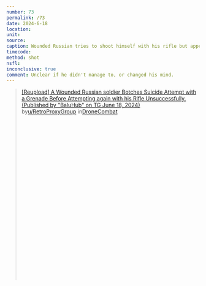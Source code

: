 ```yaml
---
number: 73
permalink: /73
date: 2024-6-18
location: 
unit:
source: 
caption: Wounded Russian tries to shoot himself with his rifle but appears unable due to his wounds
timecode: 
method: shot
nsfl:
inconclusive: true
comment: Unclear if he didn't manage to, or changed his mind.
---
```

<blockquote class="reddit-embed-bq" style="height:500px" data-embed-height="586"><a href="https://www.reddit.com/r/DroneCombat/comments/1dinmsf/reupload_a_wounded_russian_soldier_botches/">[Reupload] A Wounded Russian soldier Botches Suicide Attempt with a Grenade Before Attempting again with his Rifle Unsuccessfully. (Published by "BaluHub" on TG June 18, 2024)</a><br> by<a href="https://www.reddit.com/user/RetroProxyGroup/">u/RetroProxyGroup</a> in<a href="https://www.reddit.com/r/DroneCombat/">DroneCombat</a></blockquote><script async="" src="https://embed.reddit.com/widgets.js" charset="UTF-8"></script>